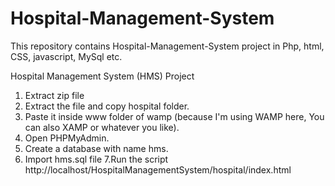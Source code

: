 # Hospital-Management-System
This repository contains Hospital-Management-System project in Php, html, CSS, javascript, MySql etc.

Hospital Management System (HMS) Project
1. Extract zip file
2. Extract the file and copy hospital folder.
3. Paste it inside www folder of wamp (because I'm using WAMP here, You can also XAMP or whatever you like).
4. Open PHPMyAdmin.
5. Create a database with name hms.
6. Import hms.sql file
7.Run the script http://localhost/HospitalManagementSystem/hospital/index.html

